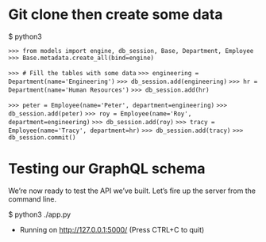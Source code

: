 # Git clone then create some data
$ python3

``>>> from models import engine, db_session, Base, Department, Employee`` 
``>>> Base.metadata.create_all(bind=engine)`` 

``>>> # Fill the tables with some data`` 
``>>> engineering = Department(name='Engineering')`` 
``>>> db_session.add(engineering)`` 
``>>> hr = Department(name='Human Resources')`` 
``>>> db_session.add(hr)`` 

``>>> peter = Employee(name='Peter', department=engineering)`` 
``>>> db_session.add(peter)`` 
``>>> roy = Employee(name='Roy', department=engineering)`` 
``>>> db_session.add(roy)`` 
``>>> tracy = Employee(name='Tracy', department=hr)`` 
``>>> db_session.add(tracy)`` 
``>>> db_session.commit()`` 

# Testing our GraphQL schema 
We’re now ready to test the API we’ve built. Let’s fire up the server from the command line.

$ python3 ./app.py

 * Running on http://127.0.0.1:5000/ (Press CTRL+C to quit)